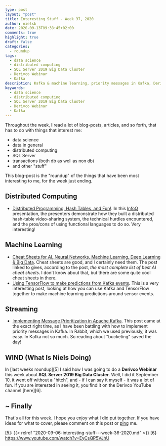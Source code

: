 ```yaml
---
type: post
layout: "post"
title: Interesting Stuff - Week 37, 2020
author: nielsb
date: 2020-09-13T09:38:45+02:00
comments: true
highlight: true
draft: false
categories:
  - roundup
tags:
  - data science
  - distributed computing
  - SQL Server 2019 Big Data Cluster
  - Derivco Webinar
  - Kafka
description: Kafka & machine learning, priority messages in Kafka, Derivco webinar about Big Data Cluster, and other interesting topics.
keywords:
  - data science
  - distributed computing
  - SQL Server 2019 Big Data Cluster
  - Derivco Webinar
  - Kafka   
---
```


Throughout the week, I read a lot of blog-posts, articles, and so forth, that has to do with things that interest me:

* data science
* data in general
* distributed computing
* SQL Server
* transactions (both db as well as non db)
* and other "stuff"

This blog-post is the "roundup" of the things that have been most interesting to me, for the week just ending.

<!--more-->

## Distributed Computing

* [Distributed Programming, Hash Tables, and Fun!][1]. In this [InfoQ][iq] presentation, the presenters demonstrate how they built a distributed hash-table video-sharing system, the technical hurdles encountered, and the pros/cons of using functional languages to do so. Very interesting!

## Machine Learning

* [Cheat Sheets for AI, Neural Networks, Machine Learning, Deep Learning & Big Data][2]. Cheat sheets are good, and I certainly need them. The post linked to gives, according to the post, *the most complete list of best AI cheat sheets*. I don't know about that, but there are some quite cool cheat sheets in there.
* [Using TensorFlow to make predictions from Kafka events][3]. This is a very interesting post, looking at how you can use Kafka and TensorFlow together to make machine learning predictions around sensor events.

## Streaming

* [Implementing Message Prioritization in Apache Kafka][4]. This post came at the exact right time, as I have been battling with how to implement priority messages in Kafka. In Rabbit, which we used previously, it was easy. In Kafka not so much. So reading about "bucketing" saved the day!

## WIND (What Is Niels Doing)

In [last weeks roundup][5] I said how I was going to do a **Derivco Webinar** this week about **SQL Server 2019 Big Data Cluster**. Well, I did it September 10, it went off without a "hitch", and - if I can say it myself - it was a lot of fun. If you are interested in seeing it, you find it on the Derivco YouTube channel [here][6].

## ~ Finally

That's all for this week. I hope you enjoy what I did put together. If you have ideas for what to cover, please comment on this post or [ping][ma] me.

[ma]: mailto:niels.it.berglund@gmail.com
[mp]: https://blog.acolyer.org
[iq]: https://www.infoq.com/
[ew]: http://sqlonice.com/
[re]: http://blog.revolutionanalytics.com
[sqsk]: https://www.sqlskills.com
[mdaveyblog]: https://mdavey.wordpress.com/
[charlblog]: https://charlla.com/

[jovpop]: https://twitter.com/JovanPop_MSFT
[bobw]: https://twitter.com/bobwardms
[revod]: https://twitter.com/revodavid
[lonny]: https://twitter.com/sqL_handLe
[ewtw]: https://twitter.com/sqlOnIce
[buckw]: https://twitter.com/BuckWoodyMSFT
[mattw]: https://twitter.com/matthewwarren
[murba]: https://twitter.com/muratdemirbas
[daveda]: https://twitter.com/davidthecoder
[adcol]: https://twitter.com/adriancolyer
[jesrod]: https://twitter.com/jrdothoughts
[tomaz]: https://twitter.com/tomaz_tsql
[dataart]: https://twitter.com/dataartisans
[luis]: https://twitter.com/luis_de_sousa
[benstop]: https://twitter.com/benstopford
[conflu]: https://twitter.com/confluentinc
[tylert]: https://twitter.com/tyler_treat
[andrewng]: https://twitter.com/AndrewYNg
[lawr]: https://twitter.com/bytezn
[jue]: https://twitter.com/b0rk
[yan]: https://twitter.com/theburningmonk
[danny]: https://twitter.com/g9yuayon
[rmoff]: https://twitter.com/rmoff
[ryansw]: https://twitter.com/ryanswanstrom
[pabloc]: https://twitter.com/pabloc_ds
[mklep]: https://twitter.com/martinkl
[mdavey]: https://twitter.com/matt_davey
[jboner]: https://twitter.com/jboner
[joeduff]: https://twitter.com/funcOfJoe
[charl]: https://twitter.com/charllamprecht
[dbricks]: https://twitter.com/databricks
[adsit]: https://twitter.com/SitnikAdam
[vicky]: https://twitter.com/vickyharp
[dscentral]: https://twitter.com/DataScienceCtrl
[natemc]: https://twitter.com/natemcmaster
[ads]: https://twitter.com/azuredatastudio
[travw]: https://twitter.com/radtravis
[emilk]: https://twitter.com/IsTheArchitect


[1]: https://www.infoq.com/presentations/distributed-video-sharing-demo/
[2]: https://becominghuman.ai/cheat-sheets-for-ai-neural-networks-machine-learning-deep-learning-big-data-678c51b4b463
[3]: https://dalelane.co.uk/blog/?p=4124
[4]: https://www.confluent.io/blog/prioritize-messages-in-kafka/
[5]: {{< relref "2020-09-06-interesting-stuff---week-36-2020.md" >}}
[6]: https://www.youtube.com/watch?v=EyCsQP5VJhU
